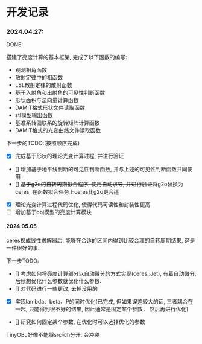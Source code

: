 # 开发记录

### 2024.04.27: 
DONE: 

搭建了亮度计算的基本框架, 完成了以下函数的编写:

- 观测相角函数
- 散射定律中的相函数
- LSL散射定律的散射函数
- 基于入射角和出射角的可见性判断函数
- 形状面积与法向量计算函数
- DAMIT格式形状文件读取函数
- stl模型输出函数
- 基准系转固联系的旋转矩阵计算函数
- DAMIT格式的光变曲线文件读取函数

下一步的TODO:(按照顺序完成)

- [x] 完成基于形状的理论光变计算过程, 并进行验证
- [] 增加基于地平线判断的可见性判断函数, 并与上述的可见性判断函数共同使用
- [] ~~基于g2o的自转周期拟合程序, 使用自动求导, 并进行验证~~将g2o替换为ceres, 在函数拟合任务上ceres比g2o更合适
- [x] 理论光变计算过程代码优化, 使得代码可读性和封装性更高
- [ ] 增加基于obj模型的亮度计算模块

#### 2024.05.05
ceres换成线性求解器后, 能够在合适的区间内得到比较合理的自转周期结果, 这是一件很好的事. 

下一步TODO:

- [] 考虑如何将亮度计算部分以自动微分的方式实现(ceres::Jet), 有着自动微分, 后续想优化什么参数就优化什么参数.
- [] 对代码进行一些更改, 去掉没用的
- [x] 实现lambda、beta、P的同时优化(已完成, 但如果误差较大的话, 三者耦合在一起, 只能得到很不好的结果, 因此通常是固定某个参数， 然后再进行优化)
- [] 研究如何固定某个参数, 在优化时可以选择优化的参数

TinyOBJ好像不能将src和h分开, 会冲突